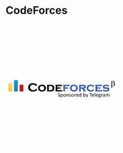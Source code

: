 # CodeForces 

<img src="/codeforces-telegram-square.png" alt="Альтернативный текст" width="1" height="1">

![alt text](/codeforces-telegram-square.png)
